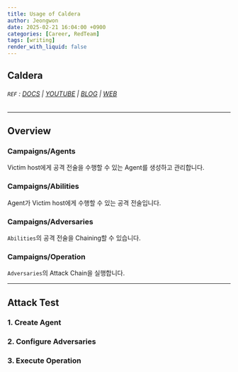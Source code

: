 ```yaml
---
title: Usage of Caldera
author: Jeongwon
date: 2025-02-21 16:04:00 +0900
categories: [Career, RedTeam]
tags: [writing]
render_with_liquid: false
---
```

## Caldera

###### `REF` : [DOCS](https://caldera.readthedocs.io/en/latest/) | [YOUTUBE](https://www.youtube.com/playlist?list=PLF2bj1pw7-ZvLTjIwSaTXNLN2D2yx-wXH) | [BLOG](https://medium.com/@mitrecaldera/welcome-to-the-official-mitre-caldera-blog-page-f34c2cdfef09) | [WEB](https://caldera.mitre.org/)

---
## Overview

### Campaigns/Agents
Victim host에게 공격 전술을 수행할 수 있는 Agent를 생성하고 관리합니다.

### Campaigns/Abilities
Agent가 Victim host에게 수행할 수 있는 공격 전술입니다.

### Campaigns/Adversaries
`Abilities`의 공격 전술을 Chaining할 수 있습니다.

### Campaigns/Operation
`Adversaries`의 Attack Chain을 실행합니다.

---
## Attack Test

### 1. Create Agent

### 2. Configure Adversaries

### 3. Execute Operation




